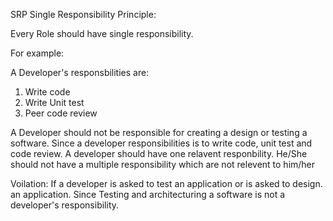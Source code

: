 SRP 
Single Responsibility Principle:

Every Role should have single responsibility.

For example:

A Developer's responsbilities are:
1. Write code
2. Write Unit test 
3. Peer code review

A Developer should not be responsible for creating a design or testing a software. Since a developer responsibilities is to write code, unit test and code review.
A developer should have one relavent responbility. He/She should not have a multiple responsibility which are not relevent to him/her

Voilation:
If a developer is asked to test an application or is asked to design. an application. Since Testing and architecturing a software is not a developer's responsibility.



